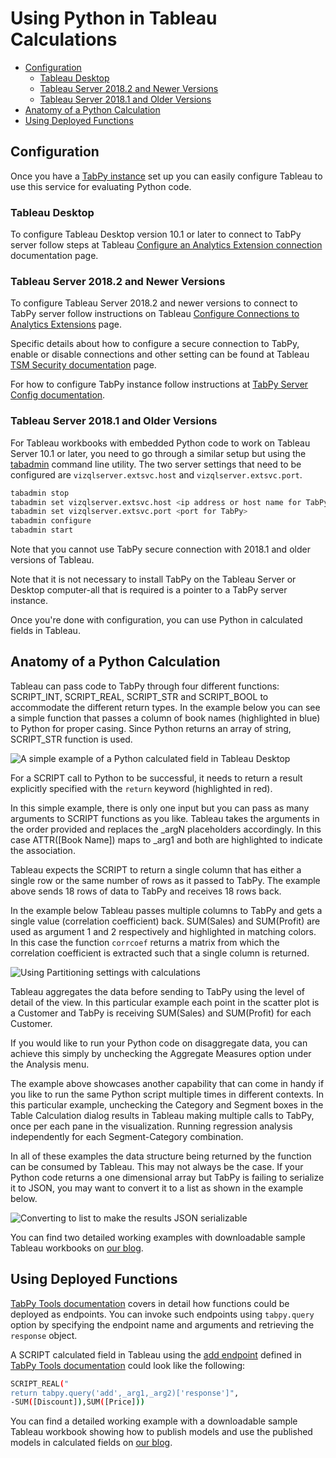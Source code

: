 # Using Python in Tableau Calculations

<!-- markdownlint-disable MD004 -->
<!-- toc -->

- [Configuration](#configuration)
  * [Tableau Desktop](#tableau-desktop)
  * [Tableau Server 2018.2 and Newer Versions](#tableau-server-20182-and-newer-versions)
  * [Tableau Server 2018.1 and Older Versions](#tableau-server-20181-and-older-versions)
- [Anatomy of a Python Calculation](#anatomy-of-a-python-calculation)
- [Using Deployed Functions](#using-deployed-functions)

<!-- tocstop -->
<!-- markdownlint-enable MD004 -->

## Configuration

Once you have a [TabPy instance](server-config.md) set up you can easily
configure Tableau to use this service for evaluating Python code.

### Tableau Desktop

To configure Tableau Desktop version 10.1 or later to connect to TabPy server
follow steps at Tableau
[Configure an Analytics Extension connection](https://help.tableau.com/current/pro/desktop/en-us/r_connection_manage.htm#configure-an-external-service-connection)
documentation page.

### Tableau Server 2018.2 and Newer Versions

To configure Tableau Server 2018.2 and newer versions to connect to TabPy server
follow instructions on Tableau
[Configure Connections to Analytics Extensions](https://onlinehelp.tableau.com/current/server/en-us/tsm.htm)
page.

Specific details about how to configure a secure connection to TabPy, enable or
disable connections and other setting can be found at Tableau
[TSM Security documentation](https://onlinehelp.tableau.com/current/server/en-us/cli_security_tsm.htm#tsm_security_vizql-extsvc-ssl-enable)
page.

For how to configure TabPy instance follow instructions at
[TabPy Server Config documentation](server-config.md).

### Tableau Server 2018.1 and Older Versions

For Tableau workbooks with embedded Python code to work on Tableau Server 10.1
or later, you need to go through a similar setup but using the
[tabadmin](https://onlinehelp.tableau.com/current/server/en-us/tabadmin.htm)
command line utility. The two server settings that need to be configured are
`vizqlserver.extsvc.host` and `vizqlserver.extsvc.port`.

```sh
tabadmin stop
tabadmin set vizqlserver.extsvc.host <ip address or host name for TabPy>
tabadmin set vizqlserver.extsvc.port <port for TabPy>
tabadmin configure
tabadmin start
```

Note that you cannot use TabPy secure connection with 2018.1 and older versions
of Tableau.

Note that it is not necessary to install TabPy on the Tableau Server or Desktop
computer-all that is required is a pointer to a TabPy server instance.

Once you're done with configuration, you can use Python in calculated fields in
Tableau.

## Anatomy of a Python Calculation

Tableau can pass code to TabPy through four different functions: SCRIPT_INT,
SCRIPT_REAL, SCRIPT_STR and SCRIPT_BOOL to accommodate the different return
types. In the example below you can see a simple function that passes a column
of book names (highlighted in blue) to Python for proper casing. Since Python
returns an array of string, SCRIPT_STR function is used.

![A simple example of a Python calculated field in Tableau Desktop](img/Example1-SimpleFunctionCall.png)

For a SCRIPT call to Python to be successful, it needs to return a result
explicitly specified with the `return` keyword (highlighted in red).

In this simple example, there is only one input but you can pass as many
arguments to SCRIPT functions as you like. Tableau takes the arguments in the
order provided and replaces the \_argN placeholders accordingly. In this case
ATTR([Book Name]) maps to \_arg1 and both are highlighted to indicate the
association.

Tableau expects the SCRIPT to return a single column that has either a single
row or the same number of rows as it passed to TabPy. The example above sends
18 rows of data to TabPy and receives 18 rows back.

In the example below Tableau passes multiple columns to TabPy and gets a single
value (correlation coefficient) back. SUM(Sales) and SUM(Profit) are used as
argument 1 and 2 respectively and highlighted in matching colors.
In this case the function `corrcoef` returns a matrix from which the correlation
coefficient is extracted such that a single column is returned.

![Using Partitioning settings with calculations](img/Example2-MultipleFunctionCalls.png)

Tableau aggregates the data before sending to TabPy using the level of detail
of the view. In this particular example each point in the scatter plot is a
Customer and TabPy is receiving SUM(Sales) and SUM(Profit) for each Customer.

If you would like to run your Python code on disaggregate data, you can achieve
this simply by unchecking the Aggregate Measures option under the Analysis menu.

The example above showcases another capability that can come in handy if you
like to run the same Python script multiple times in different contexts. In this
particular example, unchecking the Category and Segment boxes in the Table
Calculation dialog results in Tableau making multiple calls to TabPy, once per
each pane in the visualization.
Running regression analysis independently for each Segment-Category combination.

In all of these examples the data structure being returned by the function can
be consumed by Tableau. This may not always be the case. If your Python code
returns a one dimensional array but TabPy is failing to serialize it to JSON,
you may want to convert it to a list as shown in the example below.

![Converting to list to make the results JSON serializable](img/python-calculated-field.png)

You can find two detailed working examples with downloadable sample Tableau
workbooks on [our blog](https://www.tableau.com/about/blog/2017/1/building-advanced-analytics-applications-tabpy-64916).

## Using Deployed Functions

[TabPy Tools documentation](tabpy-tools.md) covers in detail how functions
could be deployed as endpoints.
You can invoke such endpoints using `tabpy.query` option by specifying the
endpoint name and arguments and retrieving the `response` object.

A SCRIPT calculated field in Tableau using the
[add endpoint](tabpy-tools.md#deploying-a-function) defined in
[TabPy Tools documentation](tabpy-tools.md) could look like the following:

```sh
SCRIPT_REAL("
return tabpy.query('add',_arg1,_arg2)['response']",
-SUM([Discount]),SUM([Price]))
```

You can find a detailed working example with a downloadable sample Tableau
workbook showing how to publish models and use the published models in
calculated fields on
[our blog](https://www.tableau.com/about/blog/2017/1/building-advanced-analytics-applications-tabpy-64916).
